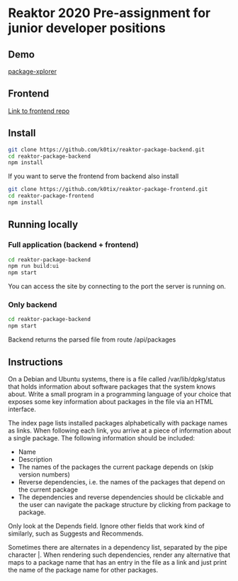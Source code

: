 # Reaktor 2020 Pre-assignment for junior developer positions

## Demo

[package-xplorer](https://package-xplorer.herokuapp.com/)

## Frontend

[Link to frontend repo](https://github.com/k0tix/reaktor-package-frontend)

## Install

```bash
git clone https://github.com/k0tix/reaktor-package-backend.git
cd reaktor-package-backend
npm install
```

If you want to serve the frontend from backend also install

```bash
git clone https://github.com/k0tix/reaktor-package-frontend.git
cd reaktor-package-frontend
npm install
```

## Running locally

### Full application (backend + frontend)

```bash
cd reaktor-package-backend
npm run build:ui
npm start
```

You can access the site by connecting to the port the server is running on.

### Only backend

```bash
cd reaktor-package-backend
npm start
```

Backend returns the parsed file from route /api/packages

## Instructions

On a Debian and Ubuntu systems, there is a file called /var/lib/dpkg/status that holds information about software packages that the system knows about. Write a small program in a programming language of your choice that exposes some key information about packages in the file via an HTML interface.

The index page lists installed packages alphabetically with package names as links.
When following each link, you arrive at a piece of information about a single package. The following information should be included:

* Name
* Description
* The names of the packages the current package depends on (skip version numbers)
* Reverse dependencies, i.e. the names of the packages that depend on the current package
* The dependencies and reverse dependencies should be clickable and the user can navigate the package structure by clicking from package to package.

Only look at the Depends field. Ignore other fields that work kind of similarly, such as Suggests and Recommends.

Sometimes there are alternates in a dependency list, separated by the pipe character |. When rendering such dependencies, render any alternative that maps to a package name that has an entry in the file as a link and just print the name of the package name for other packages.